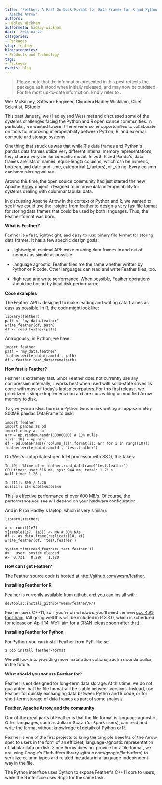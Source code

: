 ```yaml
---
title: 'Feather: A Fast On-Disk Format for Data Frames for R and Python, powered by
  Apache Arrow'
authors: 
- Hadley Wickham
authormeta: hadley-wickham
date: '2016-03-29'
categories:
- Packages
slug: feather
blogcategories:
- Products and Technology
tags:
- Packages
events: blog
---
```


<blockquote>
<p class="body-md-regular body-sm-regular">
Please note that the information presented in this post reflects the package as it stood when initially released, and may now be outdated. For the most up-to-date information, kindly refer to <https://github.com/wesm/feather>.
</p>
</blockquote>

Wes McKinney, Software Engineer, Cloudera
Hadley Wickham, Chief Scientist, RStudio

This past January, we (Hadley and Wes) met and discussed some of the systems challenges facing the Python and R open source communities. In particular, we wanted to see if there were some opportunities to collaborate on tools for improving interoperability between Python, R, and external compute and storage systems.

One thing that struck us was that while R's data frames and Python's pandas data frames utilize very different internal memory representations, they share a very similar semantic model. In both R and Panda's, data frames are lists of named, equal-length columns, which can be numeric, boolean, and date-and-time, categorical (_factors), or _string. Every column can have missing values.

Around this time, the open source community had just started the new Apache [Arrow](http://arrow.apache.org/) project, designed to improve data interoperability for systems dealing with columnar tabular data.

In discussing Apache Arrow in the context of Python and R, we wanted to see if we could use the insights from feather to design a very fast file format for storing data frames that could be used by both languages. Thus, the Feather format was born.

**What is Feather?**

Feather is a fast, lightweight, and easy-to-use binary file format for storing data frames. It has a few specific design goals:

  * Lightweight, minimal API: make pushing data frames in and out of memory as simple as possible

  * Language agnostic: Feather files are the same whether written by Python or R code. Other languages can read and write Feather files, too.

  * High read and write performance. When possible, Feather operations should be bound by local disk performance.

**Code examples**

The Feather API is designed to make reading and writing data frames as easy as possible. In R, the code might look like:

```{{r}}
library(feather)
path <- "my_data.feather"
write_feather(df, path)
df <- read_feather(path)
```

Analogously, in Python, we have:

    import feather
    path = 'my_data.feather'
    feather.write_dataframe(df, path)
    df = feather.read_dataframe(path)

**How fast is Feather?**

Feather is extremely fast. Since Feather does not currently use any compression internally, it works best when used with solid-state drives as come with most of today's laptop computers. For this first release, we prioritized a simple implementation and are thus writing unmodified Arrow memory to disk.

To give you an idea, here is a Python benchmark writing an approximately 800MB pandas DataFrame to disk:

    import feather
    import pandas as pd
    import numpy as np
    arr = np.random.randn(10000000) # 10% nulls
    arr[::10] = np.nan
    df = pd.DataFrame({'column_{0}'.format(i): arr for i in range(10)})
    feather.write_dataframe(df, 'test.feather')

On Wes's laptop (latest-gen Intel processor with SSD), this takes:

    In [9]: %time df = feather.read_dataframe('test.feather')
    CPU times: user 316 ms, sys: 944 ms, total: 1.26 s
    Wall time: 1.26 s

    In [11]: 800 / 1.26
    Out[11]: 634.9206349206349

This is effective performance of over 600 MB/s. Of course, the performance you see will depend on your hardware configuration.

And in R (on Hadley's laptop, which is very similar):

```{{r}}
library(feather)

x <- runif(1e7)
x[sample(1e7, 1e6)] <- NA # 10% NAs
df <- as.data.frame(replicate(10, x))
write_feather(df, 'test.feather')

system.time(read_feather('test.feather'))
#>   user  system elapsed
#>  0.731   0.287   1.020
```

**How can I get Feather?**

The Feather source code is hosted at <http://github.com/wesm/feather>.

**Installing Feather for R**

Feather is currently available from github, and you can install with:

```{{r}}
devtools::install_github("wesm/feather/R")
```

Feather uses C++11, so if you're on windows, you'll need the new [gcc 4.93 toolchain](https://github.com/rwinlib/r-base/wiki/Testing-Packages-with-Experimental-R-Devel-Build-for-Windows). (All going well this will be included in R 3.3.0, which is scheduled for release on April 14. We'll aim for a CRAN release soon after that).

**Installing Feather for Python**

For Python, you can install Feather from PyPI like so:

    $ pip install feather-format

We will look into providing more installation options, such as conda builds, in the future.

**What should you _not_ use Feather for?**

Feather is not designed for long-term data storage. At this time, we do not guarantee that the file format will be stable between versions. Instead, use Feather for quickly exchanging data between Python and R code, or for short-term storage of data frames as part of some analysis.

**Feather, Apache Arrow, and the community**

One of the great parts of Feather is that the file format is language agnostic. Other languages, such as Julia or Scala (for Spark users), can read and write the format without knowledge of details of Python or R.

Feather is one of the first projects to bring the tangible benefits of the Arrow spec to users in the form of an efficient, language-agnostic representation of tabular data on disk. Since Arrow does not provide for a file format, we are using Google's Flatbuffers library (github.com/google/flatbuffers) to serialize column types and related metadata in a language-independent way in the file.

The Python interface uses Cython to expose Feather's C++11 core to users, while the R interface uses Rcpp for the same task.

